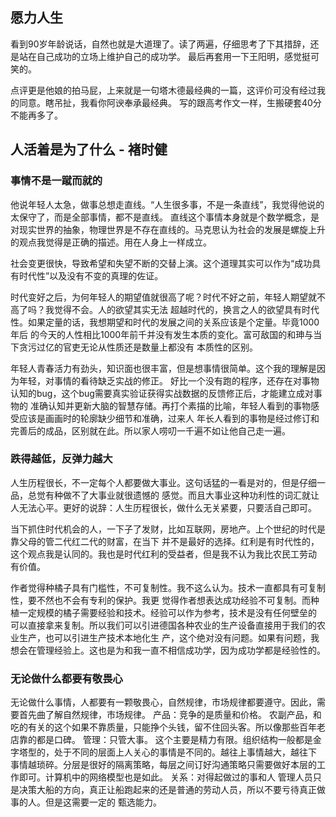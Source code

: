 ## 愿力人生
看到90岁年龄说话，自然也就是大道理了。读了两遍，仔细思考了下其措辞，还是站在自己成功的立场上维护自己的成功学。
最后再套用一下王阳明，感觉挺可笑的。

点评更是他娘的拍马屁，上来就是一句塔木德最经典的一篇，这评价可没有经过我的同意。瞎吊扯，我看你阿谀奉承最经典。
写的跟高考作文一样，生搬硬套40分不能再多了。

## 人活着是为了什么 - 褚时健
### 事情不是一蹴而就的
他说年轻人太急，做事总想走直线。“人生很多事，不是一条直线”，我觉得他说的太保守了，而是全部事情，都不是直线。
直线这个事情本身就是个数学概念，是对现实世界的抽象，物理世界是不存在直线的。马克思认为社会的发展是螺旋上升
的观点我觉得是正确的描述。用在人身上一样成立。

社会变更很快，导致希望和失望不断的交替上演。这个道理其实可以作为“成功具有时代性”以及没有不变的真理的佐证。

时代变好之后，为何年轻人的期望值就很高了呢？时代不好之前，年轻人期望就不高了吗？我觉得不会。人的欲望其实无法
超越时代的，换言之人的欲望具有时代性。如果定量的话，我想期望和时代的发展之间的关系应该是个定量。毕竟1000年后
的今天的人性相比1000年前千并没有发生本质的变化。富可敌国的和珅与当下贪污过亿的官吏无论从性质还是数量上都没有
本质性的区别。

年轻人青春活力有劲头，知识面也很丰富，但是想事情很简单。这个我的理解是因为年轻，对事情的看待缺乏实战的修正。
好比一个没有跑的程序，还存在对事物认知的bug，这个bug需要真实验证获得实战数据的反馈修正后，才能建立成对事物的
准确认知并更新大脑的智慧存储。再打个素描的比喻，年轻人看到的事物感受应该是画画时的轮廓缺少细节和准确，过来人
年长人看到的事物是经过修订和完善后的成品，区别就在此。所以家人唠叨一千遍不如让他自己走一遍。

### 跌得越低，反弹力越大
人生历程很长，不一定每个人都要做大事业。这句话猛的一看是对的，但是仔细一品，总觉有种做不了大事业就很遗憾的
感觉。而且大事业这种功利性的词汇就让人无法心平。更好的说辞：人生历程很长，做什么无关紧要，只要活自己即可。

当下抓住时代机会的人，一下子了发财，比如互联网，房地产。上个世纪的时代是靠父母的管二代红二代的财富，在当下
并不是最好的选择。红利是有时代性的，这个观点我是认同的。我也是时代红利的受益者，但是我不认为我比农民工劳动
有价值。

作者觉得种橘子具有门槛性，不可复制性。我不这么认为。技术一直都具有可复制性，要不然也不会有专利的保护。我更
觉得作者想表达成功经验不可复制。而种植一定规模的橘子需要经验和技术。经验可以作为参考，技术是没有任何壁垒的
可以直接拿来复制。所以我们可以引进德国各种农业的生产设备直接用于我们的农业生产，也可以引进生产技术本地化生
产，这个绝对没有问题。如果有问题，我想会在管理经验上。这也是为和我一直不相信成功学，因为成功学都是经验性的。

### 无论做什么都要有敬畏心
无论做什么事情，人都要有一颗敬畏心，自然规律，市场规律都要遵守。因此，需要首先曲了解自然规律，市场规律。
产品：竞争的是质量和价格。
农副产品，和吃的有关的这个如果不靠质量，只能挣个头钱，留不住回头客。所以像那些百年老店靠的都是口碑。
管理：只管大事。
这个主要是精力有限。组织结构一般都是金字塔型的，处于不同的层面上人关心的事情是不同的。越往上事情越大，越往下
事情越琐碎。分层是很好的隔离策略，每层之间订好沟通策略只需要做好本层的工作即可。计算机中的网络模型也是如此。
关系：对得起做过的事和人
管理人员只是决策大船的方向，真正让船跑起来的还是普通的劳动人员，所以不要亏待真正做事的人。但是这需要一定的
甄选能力。
